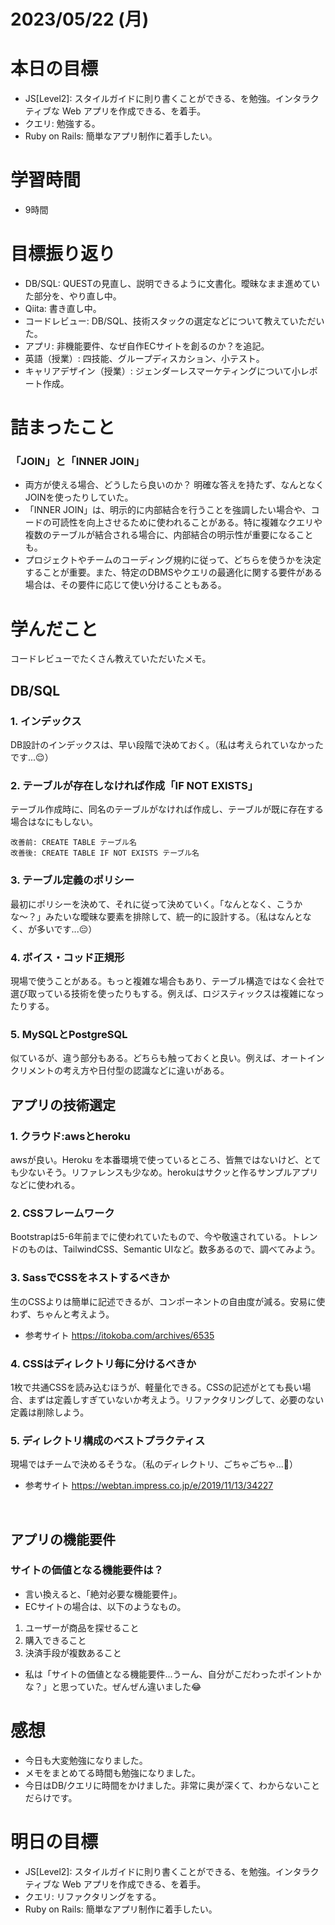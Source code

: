 # 2023/05/22 (月)

# 本日の目標

- JS[Level2]: スタイルガイドに則り書くことができる、を勉強。インタラクティブな Web アプリを作成できる、を着手。
- クエリ: 勉強する。
- Ruby on Rails: 簡単なアプリ制作に着手したい。

# 学習時間

- 9時間

# 目標振り返り

- DB/SQL: QUESTの見直し、説明できるように文書化。曖昧なまま進めていた部分を、やり直し中。
- Qiita: 書き直し中。
- コードレビュー: DB/SQL、技術スタックの選定などについて教えていただいた。
- アプリ: 非機能要件、なぜ自作ECサイトを創るのか？を追記。
- 英語（授業）: 四技能、グループディスカション、小テスト。
- キャリアデザイン（授業）: ジェンダーレスマーケティングについて小レポート作成。

# 詰まったこと

### 「JOIN」と「INNER JOIN」
- 両方が使える場合、どうしたら良いのか？ 明確な答えを持たず、なんとなくJOINを使ったりしていた。
- 「INNER JOIN」は、明示的に内部結合を行うことを強調したい場合や、コードの可読性を向上させるために使われることがある。特に複雑なクエリや複数のテーブルが結合される場合に、内部結合の明示性が重要になることも。
- プロジェクトやチームのコーディング規約に従って、どちらを使うかを決定することが重要。また、特定のDBMSやクエリの最適化に関する要件がある場合は、その要件に応じて使い分けることもある。

# 学んだこと

コードレビューでたくさん教えていただいたメモ。

## DB/SQL

### 1. インデックス
DB設計のインデックスは、早い段階で決めておく。（私は考えられていなかったです...😌）

### 2. テーブルが存在しなければ作成「IF NOT EXISTS」
テーブル作成時に、同名のテーブルがなければ作成し、テーブルが既に存在する場合はなにもしない。
```
改善前: CREATE TABLE テーブル名
改善後: CREATE TABLE IF NOT EXISTS テーブル名
```
### 3. テーブル定義のポリシー
最初にポリシーを決めて、それに従って決めていく。「なんとなく、こうかな〜？」みたいな曖昧な要素を排除して、統一的に設計する。（私はなんとなく、が多いです...😔）

### 4. ボイス・コッド正規形
現場で使うことがある。もっと複雑な場合もあり、テーブル構造ではなく会社で選び取っている技術を使ったりもする。例えば、ロジスティックスは複雑になったりする。

### 5. MySQLとPostgreSQL
似ているが、違う部分もある。どちらも触っておくと良い。例えば、オートインクリメントの考え方や日付型の認識などに違いがある。
<br>

## アプリの技術選定

### 1. クラウド:awsとheroku
awsが良い。Heroku を本番環境で使っているところ、皆無ではないけど、とても少ないそう。リファレンスも少なめ。herokuはサクッと作るサンプルアプリなどに使われる。

### 2. CSSフレームワーク
Bootstrapは5-6年前までに使われていたもので、今や敬遠されている。トレンドのものは、TailwindCSS、Semantic UIなど。数多あるので、調べてみよう。

### 3. SassでCSSをネストするべきか
生のCSSよりは簡単に記述できるが、コンポーネントの自由度が減る。安易に使わず、ちゃんと考えよう。
- 参考サイト https://itokoba.com/archives/6535

### 4. CSSはディレクトリ毎に分けるべきか
1枚で共通CSSを読み込むほうが、軽量化できる。CSSの記述がとても長い場合、まずは定義しすぎていないか考えよう。リファクタリングして、必要のない定義は削除しよう。

### 5. ディレクトリ構成のベストプラクティス
現場ではチームで決めるそうな。（私のディレクトリ、ごちゃごちゃ...🤯）
- 参考サイト https://webtan.impress.co.jp/e/2019/11/13/34227

<br>

## アプリの機能要件

### サイトの価値となる機能要件は？
- 言い換えると、「絶対必要な機能要件」。
- ECサイトの場合は、以下のようなもの。
 1. ユーザーが商品を探せること
 2. 購入できること
 3. 決済手段が複数あること
- 私は「サイトの価値となる機能要件...うーん、自分がこだわったポイントかな？」と思っていた。ぜんぜん違いました😂

# 感想

- 今日も大変勉強になりました。
- メモをまとめてる時間も勉強になりました。
- 今日はDB/クエリに時間をかけました。非常に奥が深くて、わからないことだらけです。

# 明日の目標

- JS[Level2]: スタイルガイドに則り書くことができる、を勉強。インタラクティブな Web アプリを作成できる、を着手。
- クエリ: リファクタリングをする。
- Ruby on Rails: 簡単なアプリ制作に着手したい。
